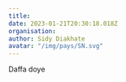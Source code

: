 ```yaml
---
title: 
date: 2023-01-21T20:30:18.018Z
organisation: 
author: Sidy Diakhate
avatar: "/img/pays/SN.svg"
---
```


Daffa doye 